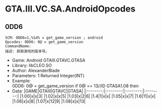 # GTA.III.VC.SA.AndroidOpcodes

## 0DD6
    SCM: 0DD6=1,%1d% = get_game_version ; android
    Opcodes: 0DD6: 0@ = get_game_version
    CommandName:
    描述: 获取游戏的版本号。
* Game: Android GTAIII.GTAVC.GTASA
* Library: libCLEO.SO
* Author: AlexanderBlade
* Parameters: 1  Returned Integer(INT)
* Example:  
    0DD6: 0@ = get_game_version
    if
     0@ == 13//ID GTASA1.08
    then
* Data:
|GAME|GTAIII|GTAVC|GTASA|
|:--------:|:--------:|:--------:|:--------:|
|1.00|x|x|3|
|1.02|x|x|5|
|1.03|x|2|6|
|1.4|1|x|x|
|1.05|x|x|7|
|1.6|11|x|x|
|1.06|x|x|8|
|1.07|x|12|9|
|1.08|x|x|13|
